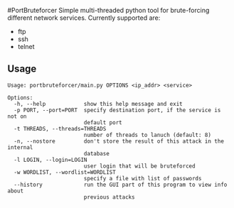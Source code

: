 #PortBruteforcer
Simple multi-threaded python tool for brute-forcing different network services. Currently supported are:
* ftp
* ssh
* telnet

## Usage
```
Usage: portbruteforcer/main.py OPTIONS <ip_addr> <service>

Options:
  -h, --help            show this help message and exit
  -p PORT, --port=PORT  specify destination port, if the service is not on
                        default port
  -t THREADS, --threads=THREADS
                        number of threads to lanuch (default: 8)
  -n, --nostore         don't store the result of this attack in the internal
                        database
  -l LOGIN, --login=LOGIN
                        user login that will be bruteforced
  -w WORDLIST, --wordlist=WORDLIST
                        specify a file with list of passwords
  --history             run the GUI part of this program to view info about
                        previous attacks
```
